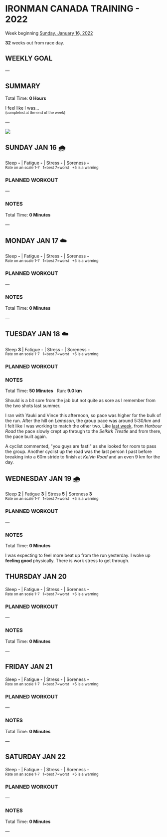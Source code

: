 # IRONMAN CANADA TRAINING - 2022
Week beginning [Sunday, January 16, 2022](javascript:flick('sun');)

**32** weeks out from race day.

## WEEKLY GOAL
&mdash;

## SUMMARY
Total Time: **0 Hours**

I feel like I was...
<br /><sup>(completed at the end of the week)</sup>

&mdash;

![](/assets/jpg/II-9x550.jpeg)

## SUNDAY JAN 16 🌧
Sleep **-** | Fatigue **-** | Stress **-** | Soreness **-**
<sup><br />Rate on an scale 1-7 &nbsp; 1=best 7=worst &nbsp; +5 is a warning</sup>

### PLANNED WORKOUT
&mdash;  

### NOTES
Total Time: **0 Minutes**

&mdash;  

<!---->
## MONDAY JAN 17 ☁️
Sleep **-** | Fatigue **-** | Stress **-** | Soreness **-**
<sup><br />Rate on an scale 1-7 &nbsp; 1=best 7=worst &nbsp; +5 is a warning</sup>

### PLANNED WORKOUT
&mdash;  

### NOTES
Total Time: **0 Minutes**

&mdash;  

<!---->
## TUESDAY JAN 18 ☁️
Sleep **3** | Fatigue **-** | Stress **-** | Soreness **-**
<sup><br />Rate on an scale 1-7 &nbsp; 1=best 7=worst &nbsp; +5 is a warning</sup>

### PLANNED WORKOUT


### NOTES
Total Time: **50 Minutes** &nbsp; Run: **9.0 km**

Should is a bit sore from the jab but not quite as sore as I remember from the two shots last summer.

I ran with Yauki and Vince this afternoon, so pace was higher for the bulk of the run.  After the hill on _Lampson_, the group pace was around 5:30/km and I felt like I was working to match the other two.  Like [last week](ironman2022-33weeksout?tue), from _Harbour Road_ the pace slowly crept up through to the _Selkirk Trestle_ and from there, the pace built again.

A cyclist commented, "you guys are fast!" as she looked for room to pass the group.  Another cyclist up the road was the last person I past before breaking into a 60m stride to finish at _Kelvin Road_ and an even 9 km for the day.

<!---->
## WEDNESDAY JAN 19 🌧 
Sleep **2** | Fatigue **3** | Stress **5** | Soreness **3**
<sup><br />Rate on an scale 1-7 &nbsp; 1=best 7=worst &nbsp; +5 is a warning</sup>

### PLANNED WORKOUT
&mdash;  

### NOTES
Total Time: **0 Minutes**

I was expecting to feel more beat up from the run yesterday.  I woke up **feeling good** physically.  There is work stress to get through.


<!---->
## THURSDAY JAN 20
Sleep **-** | Fatigue **-** | Stress **-** | Soreness **-**
<sup><br />Rate on an scale 1-7 &nbsp; 1=best 7=worst &nbsp; +5 is a warning</sup>

### PLANNED WORKOUT
&mdash;  

### NOTES
Total Time: **0 Minutes**

&mdash;  

<!---->
## FRIDAY JAN 21
Sleep **-** | Fatigue **-** | Stress **-** | Soreness **-**
<sup><br />Rate on an scale 1-7 &nbsp; 1=best 7=worst &nbsp; +5 is a warning</sup>

### PLANNED WORKOUT
&mdash;  

### NOTES
Total Time: **0 Minutes**

&mdash;  

<!---->
## SATURDAY JAN 22
Sleep **-** | Fatigue **-** | Stress **-** | Soreness **-**
<sup><br />Rate on an scale 1-7 &nbsp; 1=best 7=worst &nbsp; +5 is a warning</sup>

### PLANNED WORKOUT
&mdash;  

### NOTES
Total Time: **0 Minutes**

&mdash;  

